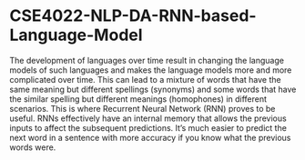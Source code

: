 # CSE4022-NLP-DA-RNN-based-Language-Model
 The development of languages over time result in changing the language models of such languages and makes the language models more and more complicated over time. This can lead to a mixture of words that have the same meaning but different spellings (synonyms) and some words that have the similar spelling but different meanings (homophones) in different scenarios. This is where Recurrent Neural Network (RNN) proves to be useful. RNNs effectively have an internal memory that allows the previous inputs to affect the subsequent predictions. It’s much easier to predict the next word in a sentence with more accuracy if you know what the previous words were.
